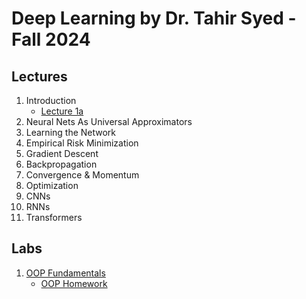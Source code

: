 # Deep Learning by Dr. Tahir Syed - Fall 2024

## Lectures
1. Introduction
    - [Lecture 1a](https://github.com/BilalNaseem1/Deep-Learning-Fall-24/blob/main/lecture_notes/lecture-1a.pdf)
2. Neural Nets As Universal Approximators
3. Learning the Network
4. Empirical Risk Minimization
5. Gradient Descent
6. Backpropagation
7. Convergence & Momentum
8. Optimization
9. CNNs
10. RNNs
11. Transformers

## Labs
1. [OOP Fundamentals]()
    - [OOP Homework]()
